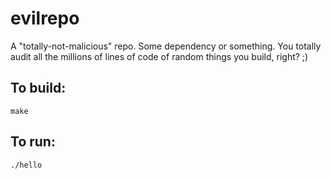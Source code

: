 # evilrepo

A "totally-not-malicious" repo. Some dependency or something. You totally audit all the millions of lines of code of random things you build, right? ;)

## To build:

```
make
```

## To run:

```
./hello
```
